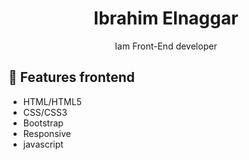 
<h1 align="center">Ibrahim Elnaggar</h1>
<p align="center">Iam Front-End developer</p>

## 🌼 Features frontend
- HTML/HTML5
- CSS/CSS3
- Bootstrap
- Responsive
- javascript
  
